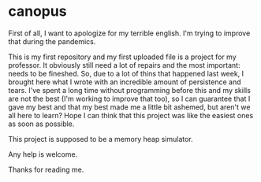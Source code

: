 # canopus

First of all, I want to apologize for my terrible english. I'm trying to improve that during the pandemics. 

This is my first repository and my first uploaded file is a project for my professor. It obviously still need a lot of repairs and
the most important: needs to be fineshed. So, due to a lot of thins that happened last week, I brought here what I wrote with 
an incredible amount of persistence and tears. I've spent a long time without programming before this and my skills are not the best 
(I'm working to improve that too), so I can guarantee that I gave my best and that my best made me a little bit ashemed, but aren't 
we all here to learn? Hope I can think that this project was like the easiest ones as soon as possible.

This project is supposed to be a memory heap simulator. 

Any help is welcome.

Thanks for reading me.
